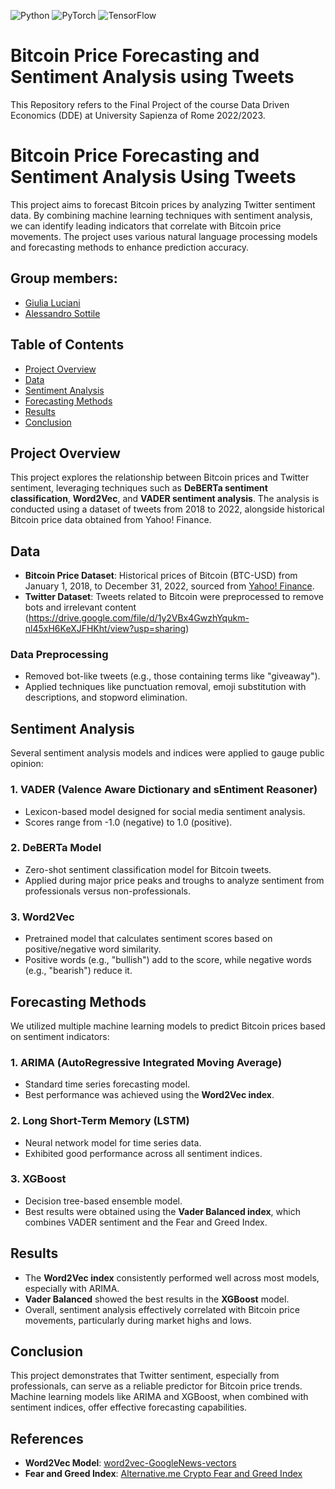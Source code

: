 ![Python](https://img.shields.io/badge/python-3670A0?style=for-the-badge&logo=python&logoColor=ffdd54)
![PyTorch](https://img.shields.io/badge/PyTorch-%23EE4C2C.svg?style=for-the-badge&logo=PyTorch&logoColor=white)
![TensorFlow](https://img.shields.io/badge/TensorFlow-FF6F00?style=for-the-badge&logo=tensorflow&logoColor=white)

# Bitcoin Price Forecasting and Sentiment Analysis using Tweets

This Repository refers to the Final Project of the course Data Driven Economics (DDE) at University Sapienza of Rome 2022/2023.

 
# Bitcoin Price Forecasting and Sentiment Analysis Using Tweets

This project aims to forecast Bitcoin prices by analyzing Twitter sentiment data. By combining machine learning techniques with sentiment analysis, we can identify leading indicators that correlate with Bitcoin price movements. The project uses various natural language processing models and forecasting methods to enhance prediction accuracy.

## Group members:
* [Giulia Luciani](https://github.com/Giulia-Luciani)
* [Alessandro Sottile](https://github.com/Sottix99)

## Table of Contents

- [Project Overview](#project-overview)
- [Data](#data)
- [Sentiment Analysis](#sentiment-analysis)
- [Forecasting Methods](#forecasting-methods)
- [Results](#results)
- [Conclusion](#conclusion)

## Project Overview

This project explores the relationship between Bitcoin prices and Twitter sentiment, leveraging techniques such as **DeBERTa sentiment classification**, **Word2Vec**, and **VADER sentiment analysis**. The analysis is conducted using a dataset of tweets from 2018 to 2022, alongside historical Bitcoin price data obtained from Yahoo! Finance.

## Data

- **Bitcoin Price Dataset**: Historical prices of Bitcoin (BTC-USD) from January 1, 2018, to December 31, 2022, sourced from [Yahoo! Finance](https://finance.yahoo.com/quote/BTC-USD/history/).
- **Twitter Dataset**: Tweets related to Bitcoin were preprocessed to remove bots and irrelevant content (https://drive.google.com/file/d/1y2VBx4GwzhYqukm-nl45xH6KeXJFHKht/view?usp=sharing)

### Data Preprocessing

- Removed bot-like tweets (e.g., those containing terms like "giveaway").
- Applied techniques like punctuation removal, emoji substitution with descriptions, and stopword elimination.
  
## Sentiment Analysis

Several sentiment analysis models and indices were applied to gauge public opinion:

### 1. **VADER (Valence Aware Dictionary and sEntiment Reasoner)**
   - Lexicon-based model designed for social media sentiment analysis.
   - Scores range from -1.0 (negative) to 1.0 (positive).

### 2. **DeBERTa Model**
   - Zero-shot sentiment classification model for Bitcoin tweets.
   - Applied during major price peaks and troughs to analyze sentiment from professionals versus non-professionals.

### 3. **Word2Vec**
   - Pretrained model that calculates sentiment scores based on positive/negative word similarity.
   - Positive words (e.g., "bullish") add to the score, while negative words (e.g., "bearish") reduce it.

## Forecasting Methods

We utilized multiple machine learning models to predict Bitcoin prices based on sentiment indicators:

### 1. **ARIMA (AutoRegressive Integrated Moving Average)**
   - Standard time series forecasting model.
   - Best performance was achieved using the **Word2Vec index**.

### 2. **Long Short-Term Memory (LSTM)**
   - Neural network model for time series data.
   - Exhibited good performance across all sentiment indices.

### 3. **XGBoost**
   - Decision tree-based ensemble model.
   - Best results were obtained using the **Vader Balanced index**, which combines VADER sentiment and the Fear and Greed Index.

## Results

- The **Word2Vec index** consistently performed well across most models, especially with ARIMA.
- **Vader Balanced** showed the best results in the **XGBoost** model.
- Overall, sentiment analysis effectively correlated with Bitcoin price movements, particularly during market highs and lows.

## Conclusion

This project demonstrates that Twitter sentiment, especially from professionals, can serve as a reliable predictor for Bitcoin price trends. Machine learning models like ARIMA and XGBoost, when combined with sentiment indices, offer effective forecasting capabilities.

## References

- **Word2Vec Model**: [word2vec-GoogleNews-vectors](https://github.com/mmihaltz/word2vec-GoogleNews-vectors)
- **Fear and Greed Index**: [Alternative.me Crypto Fear and Greed Index](https://alternative.me/crypto/fear-and-greed-index/)

